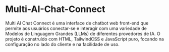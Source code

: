 # Multi-AI-Chat-Connect
Multi AI Chat Connect é uma interface de chatbot web front-end que permite aos usuários conectar-se e interagir com uma variedade de Modelos de Linguagem Grandes (LLMs) de diferentes provedores de IA. O projeto é construído com HTML, TailwindCSS e JavaScript puro, focando na configuração no lado do cliente e na facilidade de uso.
